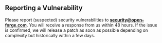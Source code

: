 ## Reporting a Vulnerability

Please report (suspected) security vulnerabilities to **[security@open-forge.com](mailto:security@open-forge.com)**. You will receive a response from
us within 48 hours. If the issue is confirmed, we will release a patch as soon as possible depending on complexity but historically within a few days.
